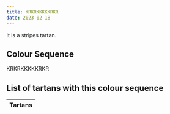 ```yaml
---
title: KRKRKKKKKRKR
date: 2023-02-18
---
```

<no value>

It is a <no value> stripes tartan.


## Colour Sequence
KRKRKKKKKRKR

## List of tartans with this colour sequence

| Tartans |
|---------------|
